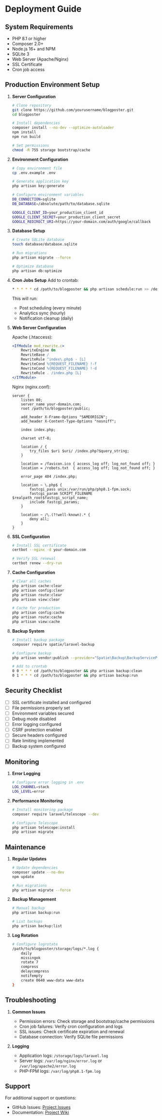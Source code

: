 # Deployment Guide

## System Requirements

- PHP 8.1 or higher
- Composer 2.0+
- Node.js 16+ and NPM
- SQLite 3
- Web Server (Apache/Nginx)
- SSL Certificate
- Cron job access

## Production Environment Setup

1. **Server Configuration**
   ```bash
   # Clone repository
   git clone https://github.com/yourusername/blogposter.git
   cd blogposter

   # Install dependencies
   composer install --no-dev --optimize-autoloader
   npm install
   npm run build

   # Set permissions
   chmod -R 755 storage bootstrap/cache
   ```

2. **Environment Configuration**
   ```bash
   # Copy environment file
   cp .env.example .env

   # Generate application key
   php artisan key:generate

   # Configure environment variables
   DB_CONNECTION=sqlite
   DB_DATABASE=/absolute/path/to/database.sqlite

   GOOGLE_CLIENT_ID=your_production_client_id
   GOOGLE_CLIENT_SECRET=your_production_client_secret
   GOOGLE_REDIRECT_URI=https://your-domain.com/auth/google/callback
   ```

3. **Database Setup**
   ```bash
   # Create SQLite database
   touch database/database.sqlite

   # Run migrations
   php artisan migrate --force

   # Optimize database
   php artisan db:optimize
   ```

4. **Cron Jobs Setup**
   Add to crontab:
   ```bash
   * * * * * cd /path/to/blogposter && php artisan schedule:run >> /dev/null 2>&1
   ```

   This will run:
   - Post scheduling (every minute)
   - Analytics sync (hourly)
   - Notification cleanup (daily)

5. **Web Server Configuration**

   Apache (.htaccess):
   ```apache
   <IfModule mod_rewrite.c>
       RewriteEngine On
       RewriteBase /
       RewriteRule ^index\.php$ - [L]
       RewriteCond %{REQUEST_FILENAME} !-f
       RewriteCond %{REQUEST_FILENAME} !-d
       RewriteRule . /index.php [L]
   </IfModule>
   ```

   Nginx (nginx.conf):
   ```nginx
   server {
       listen 80;
       server_name your-domain.com;
       root /path/to/blogposter/public;

       add_header X-Frame-Options "SAMEORIGIN";
       add_header X-Content-Type-Options "nosniff";

       index index.php;

       charset utf-8;

       location / {
           try_files $uri $uri/ /index.php?$query_string;
       }

       location = /favicon.ico { access_log off; log_not_found off; }
       location = /robots.txt  { access_log off; log_not_found off; }

       error_page 404 /index.php;

       location ~ \.php$ {
           fastcgi_pass unix:/var/run/php/php8.1-fpm.sock;
           fastcgi_param SCRIPT_FILENAME $realpath_root$fastcgi_script_name;
           include fastcgi_params;
       }

       location ~ /\.(?!well-known).* {
           deny all;
       }
   }
   ```

6. **SSL Configuration**
   ```bash
   # Install SSL certificate
   certbot --nginx -d your-domain.com

   # Verify SSL renewal
   certbot renew --dry-run
   ```

7. **Cache Configuration**
   ```bash
   # Clear all caches
   php artisan cache:clear
   php artisan config:clear
   php artisan route:clear
   php artisan view:clear

   # Cache for production
   php artisan config:cache
   php artisan route:cache
   php artisan view:cache
   ```

8. **Backup System**
   ```bash
   # Install backup package
   composer require spatie/laravel-backup

   # Configure backup
   php artisan vendor:publish --provider="Spatie\Backup\BackupServiceProvider"

   # Add to crontab
   0 0 * * * cd /path/to/blogposter && php artisan backup:clean
   0 1 * * * cd /path/to/blogposter && php artisan backup:run
   ```

## Security Checklist

- [ ] SSL certificate installed and configured
- [ ] File permissions properly set
- [ ] Environment variables secured
- [ ] Debug mode disabled
- [ ] Error logging configured
- [ ] CSRF protection enabled
- [ ] Secure headers configured
- [ ] Rate limiting implemented
- [ ] Backup system configured

## Monitoring

1. **Error Logging**
   ```bash
   # Configure error logging in .env
   LOG_CHANNEL=stack
   LOG_LEVEL=error
   ```

2. **Performance Monitoring**
   ```bash
   # Install monitoring package
   composer require laravel/telescope --dev

   # Configure Telescope
   php artisan telescope:install
   php artisan migrate
   ```

## Maintenance

1. **Regular Updates**
   ```bash
   # Update dependencies
   composer update --no-dev
   npm update

   # Run migrations
   php artisan migrate --force
   ```

2. **Backup Management**
   ```bash
   # Manual backup
   php artisan backup:run

   # List backups
   php artisan backup:list
   ```

3. **Log Rotation**
   ```bash
   # Configure logrotate
   /path/to/blogposter/storage/logs/*.log {
       daily
       missingok
       rotate 7
       compress
       delaycompress
       notifempty
       create 0640 www-data www-data
   }
   ```

## Troubleshooting

1. **Common Issues**
   - Permission errors: Check storage and bootstrap/cache permissions
   - Cron job failures: Verify cron configuration and logs
   - SSL issues: Check certificate expiration and renewal
   - Database connection: Verify SQLite file permissions

2. **Logging**
   - Application logs: `/storage/logs/laravel.log`
   - Server logs: `/var/log/nginx/error.log` or `/var/log/apache2/error.log`
   - PHP-FPM logs: `/var/log/php8.1-fpm.log`

## Support

For additional support or questions:
- GitHub Issues: [Project Issues](https://github.com/yourusername/blogposter/issues)
- Documentation: [Project Wiki](https://github.com/yourusername/blogposter/wiki)
